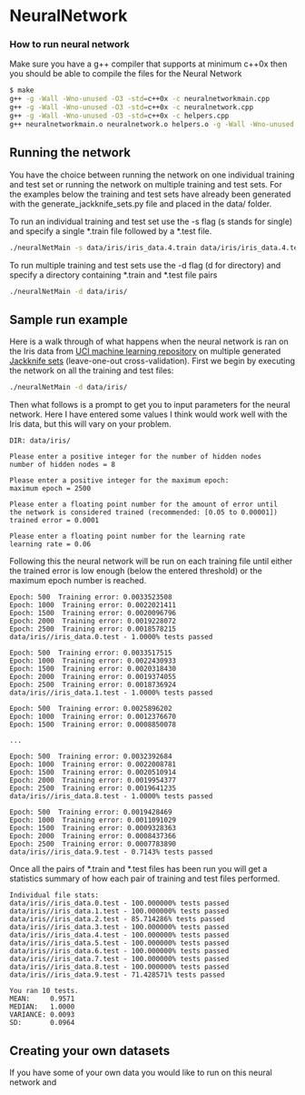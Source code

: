# NeuralNetwork

### How to run neural network

Make sure you have a g++ compiler that supports at minimum c++0x
then you should be able to compile the files for the Neural Network

``` bash
$ make
g++ -g -Wall -Wno-unused -O3 -std=c++0x -c neuralnetworkmain.cpp
g++ -g -Wall -Wno-unused -O3 -std=c++0x -c neuralnetwork.cpp
g++ -g -Wall -Wno-unused -O3 -std=c++0x -c helpers.cpp
g++ neuralnetworkmain.o neuralnetwork.o helpers.o -g -Wall -Wno-unused -O3 -std=c++0x -lm -o neuralNetMain
```

## Running the network

You have the choice between running the network on one individual training and test set or running the network on multiple training and test sets. For the examples below the training and test sets have already been generated with the generate_jackknife_sets.py file and placed in the data/ folder.

To run an individual training and test set use the -s flag (s stands for single) and specify a single *.train file followed by a *.test file.
``` bash
./neuralNetMain -s data/iris/iris_data.4.train data/iris/iris_data.4.test
```

To run multiple training and test sets use the -d flag (d for directory) and specify a directory containing *.train and *.test file pairs
``` bash
./neuralNetMain -d data/iris/
```

## Sample run example

Here is a walk through of what happens when the neural network is ran on the Iris data from [UCI machine learning repository](http://archive.ics.uci.edu/ml/) on multiple generated [Jackknife sets](https://en.wikipedia.org/wiki/Cross-validation_(statistics)) (leave-one-out cross-validation). First we begin by executing the network on all the training and test files:

``` bash
./neuralNetMain -d data/iris/
```

Then what follows is a prompt to get you to input parameters for the neural network. Here I have entered some values I think would work well with the Iris data, but this will vary on your problem. 

```
DIR: data/iris/

Please enter a positive integer for the number of hidden nodes
number of hidden nodes = 8

Please enter a positive integer for the maximum epoch:
maximum epoch = 2500

Please enter a floating point number for the amount of error until
the network is considered trained (recommended: [0.05 to 0.00001])
trained error = 0.0001

Please enter a floating point number for the learning rate 
learning rate = 0.06
```

Following this the neural network will be run on each training file until either the trained error is low enough (below the entered threshold) or the maximum epoch number is reached.

```
Epoch: 500  Training error: 0.0033523508
Epoch: 1000  Training error: 0.0022021411
Epoch: 1500  Training error: 0.0020096796
Epoch: 2000  Training error: 0.0019228072
Epoch: 2500  Training error: 0.0018578215
data/iris//iris_data.0.test - 1.0000% tests passed

Epoch: 500  Training error: 0.0033517515
Epoch: 1000  Training error: 0.0022430933
Epoch: 1500  Training error: 0.0020318430
Epoch: 2000  Training error: 0.0019374055
Epoch: 2500  Training error: 0.0018736924
data/iris//iris_data.1.test - 1.0000% tests passed

Epoch: 500  Training error: 0.0025896202
Epoch: 1000  Training error: 0.0012376670
Epoch: 1500  Training error: 0.0008850078

...

Epoch: 500  Training error: 0.0032392684
Epoch: 1000  Training error: 0.0022008781
Epoch: 1500  Training error: 0.0020510914
Epoch: 2000  Training error: 0.0019954377
Epoch: 2500  Training error: 0.0019641235
data/iris//iris_data.8.test - 1.0000% tests passed

Epoch: 500  Training error: 0.0019428469
Epoch: 1000  Training error: 0.0011091029
Epoch: 1500  Training error: 0.0009328363
Epoch: 2000  Training error: 0.0008437366
Epoch: 2500  Training error: 0.0007783890
data/iris//iris_data.9.test - 0.7143% tests passed
```

Once all the pairs of *.train and *.test files has been run you will get a statistics summary of how each pair of training and test files performed. 

```
Individual file stats:
data/iris//iris_data.0.test - 100.000000% tests passed
data/iris//iris_data.1.test - 100.000000% tests passed
data/iris//iris_data.2.test - 85.714286% tests passed
data/iris//iris_data.3.test - 100.000000% tests passed
data/iris//iris_data.4.test - 100.000000% tests passed
data/iris//iris_data.5.test - 100.000000% tests passed
data/iris//iris_data.6.test - 100.000000% tests passed
data/iris//iris_data.7.test - 100.000000% tests passed
data/iris//iris_data.8.test - 100.000000% tests passed
data/iris//iris_data.9.test - 71.428571% tests passed

You ran 10 tests.
MEAN:     0.9571
MEDIAN:   1.0000
VARIANCE: 0.0093
SD:       0.0964
```


## Creating your own datasets

If you have some of your own data you would like to run on this neural network and 











